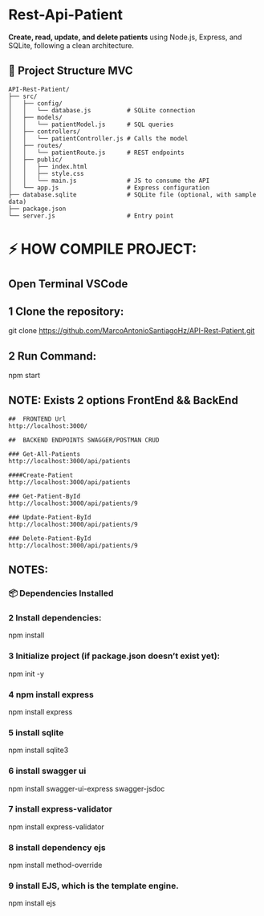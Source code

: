 # Rest-Api-Patient

**Create, read, update, and delete patients** using Node.js, Express, and SQLite, following a clean architecture.

## 📁 Project Structure MVC

```
API-Rest-Patient/
├── src/
│   ├── config/
│   │   └── database.js          # SQLite connection
│   ├── models/
│   │   └── patientModel.js      # SQL queries
│   ├── controllers/
│   │   └── patientController.js # Calls the model
│   ├── routes/
│   │   └── patientRoute.js      # REST endpoints
│   ├── public/
│   │   ├── index.html
│   │   ├── style.css
│   │   └── main.js              # JS to consume the API
│   └── app.js                   # Express configuration
├── database.sqlite              # SQLite file (optional, with sample data)
├── package.json
└── server.js                    # Entry point
```

# ⚡ HOW COMPILE PROJECT:

## Open Terminal VSCode

## 1 Clone the repository:

git clone https://github.com/MarcoAntonioSantiagoHz/API-Rest-Patient.git


## 2 Run Command:

npm start

## NOTE: Exists 2 options FrontEnd && BackEnd

```
##  FRONTEND Url
http://localhost:3000/

##  BACKEND ENDPOINTS SWAGGER/POSTMAN CRUD

### Get-All-Patients
http://localhost:3000/api/patients

####Create-Patient
http://localhost:3000/api/patients

### Get-Patient-ById
http://localhost:3000/api/patients/9

### Update-Patient-ById
http://localhost:3000/api/patients/9

### Delete-Patient-ById
http://localhost:3000/api/patients/9
```

## NOTES:

### 📦 Dependencies Installed

### 2 Install dependencies:

npm install

### 3 Initialize project (if package.json doesn’t exist yet):

npm init -y

### 4 npm install express

npm install express

### 5 install sqlite

npm install sqlite3

### 6 install swagger ui

npm install swagger-ui-express swagger-jsdoc

### 7 install express-validator

npm install express-validator

### 8 install dependency ejs

npm install method-override

### 9 install EJS, which is the template engine.

npm install ejs
